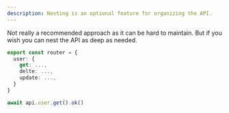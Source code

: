```yaml
---
description: Nesting is an optional feature for organizing the API.
---
```


Not really a recommended approach as it can be hard to maintain. But if you wish you can nest the API as deep as needed.

```ts file=server.ts
export const router = {
  user: {
    get: ...,
    delte: ...,
    update: ...,
  }
}
```

```ts file=client
await api.user.get().ok()
```
